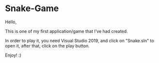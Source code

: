 # Snake-Game

Hello,

This is one of my first application/game that I've had created.

In order to play it, you need Visual Studio 2019, and click on "Snake.sln" to open it, after that, click on the play button. 

Enjoy! :) 

